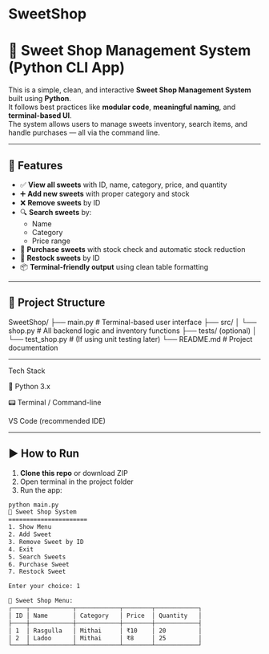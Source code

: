 # SweetShop
# 🍬 Sweet Shop Management System (Python CLI App)

This is a simple, clean, and interactive **Sweet Shop Management System** built using **Python**.  
It follows best practices like **modular code**, **meaningful naming**, and **terminal-based UI**.  
The system allows users to manage sweets inventory, search items, and handle purchases — all via the command line.

---

## 🔧 Features

- ✅ **View all sweets** with ID, name, category, price, and quantity
- ➕ **Add new sweets** with proper category and stock
- ❌ **Remove sweets** by ID
- 🔍 **Search sweets** by:
  - Name
  - Category
  - Price range
- 🛒 **Purchase sweets** with stock check and automatic stock reduction
- 🔁 **Restock sweets** by ID
- 📦 **Terminal-friendly output** using clean table formatting

---

## 📂 Project Structure
SweetShop/
├── main.py # Terminal-based user interface
├── src/
│ └── shop.py # All backend logic and inventory functions
├── tests/ (optional)
│ └── test_shop.py # (If using unit testing later)
└── README.md # Project documentation

---
 Tech Stack
 
🐍 Python 3.x

📟 Terminal / Command-line

VS Code (recommended IDE)

---
## ▶️ How to Run

1. **Clone this repo** or download ZIP  
2. Open terminal in the project folder  
3. Run the app:

```bash
python main.py
🍬 Sweet Shop System
======================
1. Show Menu
2. Add Sweet
3. Remove Sweet by ID
4. Exit
5. Search Sweets
6. Purchase Sweet
7. Restock Sweet

Enter your choice: 1

🧁 Sweet Shop Menu:
┌────┬────────────┬────────────┬────────┬────────────┐
│ ID │ Name       │ Category   │ Price  │ Quantity   │
├────┼────────────┼────────────┼────────┼────────────┤
│ 1  │ Rasgulla   │ Mithai     │ ₹10    │ 20         │
│ 2  │ Ladoo      │ Mithai     │ ₹8     │ 25         │
└────┴────────────┴────────────┴────────┴────────────┘
